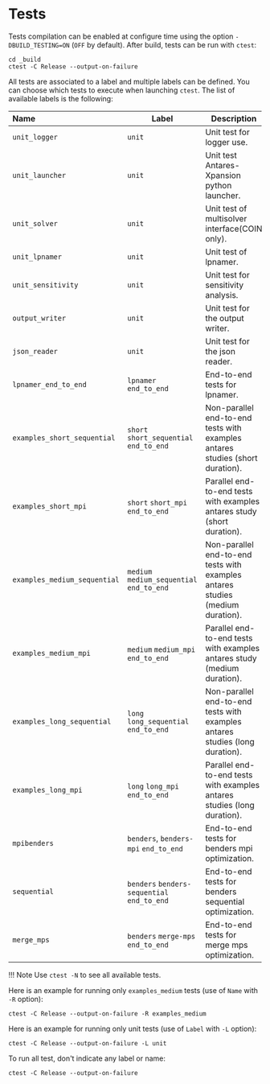 # Tests

Tests compilation  can be enabled at configure time using the option `-DBUILD_TESTING=ON` (`OFF` by default). After build, tests can be run with `ctest`:

```
cd _build
ctest -C Release --output-on-failure
```

All tests are associated to a label and multiple labels can be defined. You can choose which tests to execute when launching `ctest`. The list of available labels is the following:

| Name     | Label |Description |
|:-------|-----|-----|
| `unit_logger`  | `unit`  | Unit test for logger use.|
| `unit_launcher`  | `unit`  |Unit test Antares-Xpansion python launcher.|
| `unit_solver`  | `unit`  |Unit test of multisolver interface(COIN only).|
| `unit_lpnamer`  | `unit`  |Unit test of lpnamer.|
| `unit_sensitivity`  | `unit`  |Unit test for sensitivity analysis.|
| `output_writer`  | `unit`  | Unit test for the output writer.|
| `json_reader`  | `unit`  | Unit test for the json reader.|
| `lpnamer_end_to_end`  | `lpnamer` `end_to_end`  |End-to-end tests for lpnamer.|
| `examples_short_sequential`  | `short` `short_sequential` `end_to_end` |Non-parallel end-to-end tests with examples antares studies (short duration).|
| `examples_short_mpi`  | `short` `short_mpi` `end_to_end` |Parallel end-to-end tests with examples antares study (short duration).|
| `examples_medium_sequential`  | `medium` `medium_sequential` `end_to_end` |Non-parallel end-to-end tests with examples antares studies (medium duration).|
| `examples_medium_mpi`  | `medium` `medium_mpi` `end_to_end` |Parallel end-to-end tests with examples antares study (medium duration).|
| `examples_long_sequential`  | `long` `long_sequential` `end_to_end` |Non-parallel end-to-end tests with examples antares studies (long duration).|
| `examples_long_mpi`  | `long` `long_mpi` `end_to_end` |Parallel end-to-end tests with examples antares studies (long duration).|
| `mpibenders`  | `benders`, `benders-mpi` `end_to_end` |End-to-end tests for benders mpi optimization.|
| `sequential`  | `benders` `benders-sequential` `end_to_end` |End-to-end tests for benders sequential optimization.|
| `merge_mps`  | `benders` `merge-mps` `end_to_end` |End-to-end tests for merge mps optimization.|

!!! Note
    Use `ctest -N` to see all available tests.

Here is an example for running only `examples_medium` tests (use of `Name` with `-R` option):

```
ctest -C Release --output-on-failure -R examples_medium
```

Here is an example for running only unit tests (use of `Label` with `-L` option):

```
ctest -C Release --output-on-failure -L unit
```

To run all test, don't indicate any label or name:

```
ctest -C Release --output-on-failure
```

